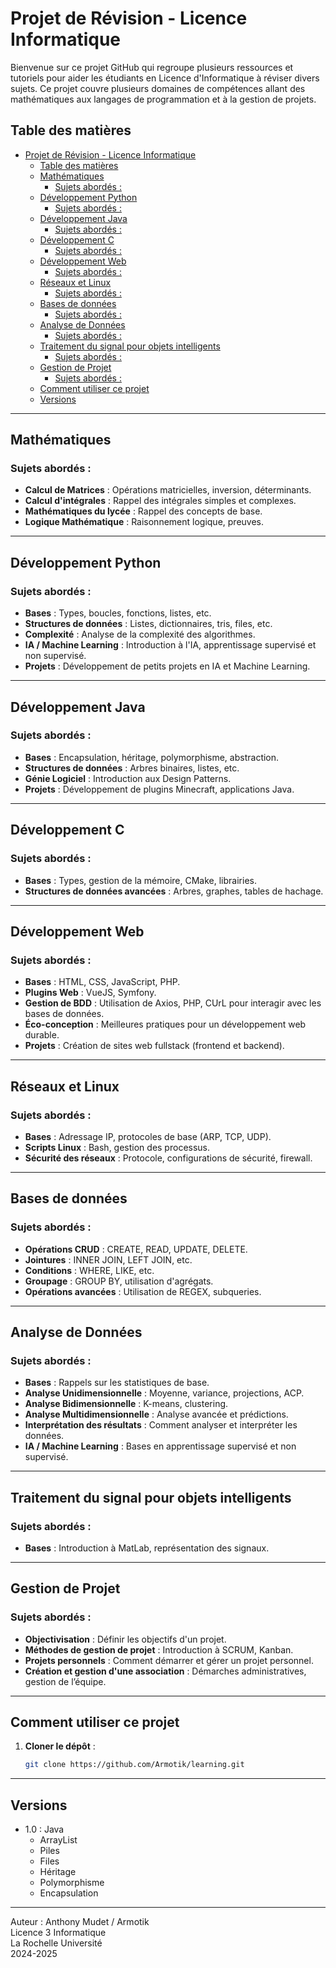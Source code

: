 # Projet de Révision - Licence Informatique

Bienvenue sur ce projet GitHub qui regroupe plusieurs ressources et tutoriels pour aider les étudiants en Licence d'Informatique à réviser divers sujets. Ce projet couvre plusieurs domaines de compétences allant des mathématiques aux langages de programmation et à la gestion de projets.

## Table des matières

- [Projet de Révision - Licence Informatique](#projet-de-révision---licence-informatique)
  - [Table des matières](#table-des-matières)
  - [Mathématiques](#mathématiques)
    - [Sujets abordés :](#sujets-abordés-)
  - [Développement Python](#développement-python)
    - [Sujets abordés :](#sujets-abordés--1)
  - [Développement Java](#développement-java)
    - [Sujets abordés :](#sujets-abordés--2)
  - [Développement C](#développement-c)
    - [Sujets abordés :](#sujets-abordés--3)
  - [Développement Web](#développement-web)
    - [Sujets abordés :](#sujets-abordés--4)
  - [Réseaux et Linux](#réseaux-et-linux)
    - [Sujets abordés :](#sujets-abordés--5)
  - [Bases de données](#bases-de-données)
    - [Sujets abordés :](#sujets-abordés--6)
  - [Analyse de Données](#analyse-de-données)
    - [Sujets abordés :](#sujets-abordés--7)
  - [Traitement du signal pour objets intelligents](#traitement-du-signal-pour-objets-intelligents)
    - [Sujets abordés :](#sujets-abordés--8)
  - [Gestion de Projet](#gestion-de-projet)
    - [Sujets abordés :](#sujets-abordés--9)
  - [Comment utiliser ce projet](#comment-utiliser-ce-projet)
  - [Versions](#versions)

---

## Mathématiques

### Sujets abordés :
- **Calcul de Matrices** : Opérations matricielles, inversion, déterminants.
- **Calcul d'intégrales** : Rappel des intégrales simples et complexes.
- **Mathématiques du lycée** : Rappel des concepts de base.
- **Logique Mathématique** : Raisonnement logique, preuves.

---

## Développement Python

### Sujets abordés :
- **Bases** : Types, boucles, fonctions, listes, etc.
- **Structures de données** : Listes, dictionnaires, tris, files, etc.
- **Complexité** : Analyse de la complexité des algorithmes.
- **IA / Machine Learning** : Introduction à l'IA, apprentissage supervisé et non supervisé.
- **Projets** : Développement de petits projets en IA et Machine Learning.

---

## Développement Java

### Sujets abordés :
- **Bases** : Encapsulation, héritage, polymorphisme, abstraction.
- **Structures de données** : Arbres binaires, listes, etc.
- **Génie Logiciel** : Introduction aux Design Patterns.
- **Projets** : Développement de plugins Minecraft, applications Java.

---

## Développement C

### Sujets abordés :
- **Bases** : Types, gestion de la mémoire, CMake, librairies.
- **Structures de données avancées** : Arbres, graphes, tables de hachage.

---

## Développement Web

### Sujets abordés :
- **Bases** : HTML, CSS, JavaScript, PHP.
- **Plugins Web** : VueJS, Symfony.
- **Gestion de BDD** : Utilisation de Axios, PHP, CUrL pour interagir avec les bases de données.
- **Éco-conception** : Meilleures pratiques pour un développement web durable.
- **Projets** : Création de sites web fullstack (frontend et backend).

---

## Réseaux et Linux

### Sujets abordés :
- **Bases** : Adressage IP, protocoles de base (ARP, TCP, UDP).
- **Scripts Linux** : Bash, gestion des processus.
- **Sécurité des réseaux** : Protocole, configurations de sécurité, firewall.

---

## Bases de données

### Sujets abordés :
- **Opérations CRUD** : CREATE, READ, UPDATE, DELETE.
- **Jointures** : INNER JOIN, LEFT JOIN, etc.
- **Conditions** : WHERE, LIKE, etc.
- **Groupage** : GROUP BY, utilisation d'agrégats.
- **Opérations avancées** : Utilisation de REGEX, subqueries.

---

## Analyse de Données

### Sujets abordés :
- **Bases** : Rappels sur les statistiques de base.
- **Analyse Unidimensionnelle** : Moyenne, variance, projections, ACP.
- **Analyse Bidimensionnelle** : K-means, clustering.
- **Analyse Multidimensionnelle** : Analyse avancée et prédictions.
- **Interprétation des résultats** : Comment analyser et interpréter les données.
- **IA / Machine Learning** : Bases en apprentissage supervisé et non supervisé.

---

## Traitement du signal pour objets intelligents

### Sujets abordés :
- **Bases** : Introduction à MatLab, représentation des signaux.

---

## Gestion de Projet

### Sujets abordés :
- **Objectivisation** : Définir les objectifs d'un projet.
- **Méthodes de gestion de projet** : Introduction à SCRUM, Kanban.
- **Projets personnels** : Comment démarrer et gérer un projet personnel.
- **Création et gestion d'une association** : Démarches administratives, gestion de l’équipe.

---

## Comment utiliser ce projet

1. **Cloner le dépôt** : 
   ```bash
   git clone https://github.com/Armotik/learning.git

---

## Versions
- 1.0 : Java
  - ArrayList
  - Piles
  - Files
  - Héritage
  - Polymorphisme
  - Encapsulation

---

Auteur : Anthony Mudet / Armotik  
Licence 3 Informatique  
La Rochelle Université  
2024-2025  